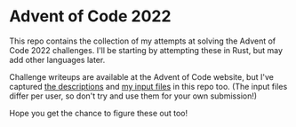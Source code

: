 # Advent of Code 2022 

This repo contains the collection of my attempts at solving the Advent of Code 2022 challenges. I'll be starting by attempting these in Rust, but may add other languages later.

Challenge writeups are available at the Advent of Code website, but I've captured [the descriptions](/docs) and [my input files](/data) in this repo too. (The input files differ per user, so don't try and use them for your own submission!)

Hope you get the chance to figure these out too!
